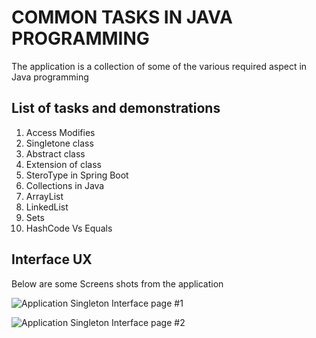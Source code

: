 # COMMON TASKS IN JAVA PROGRAMMING

The application is a collection of some of the various required aspect in Java programming

## List of tasks and demonstrations

1. Access Modifies
2. Singletone class
3. Abstract class
4. Extension of class
5. SteroType in Spring Boot
6. Collections in Java
7. ArrayList
8. LinkedList
9. Sets
10. HashCode Vs Equals



## Interface UX

 Below are some Screens shots from the application

![ Application Singleton Interface page #1 ](https://github.com/LINOSNCHENA/Registration-for-Pemba-Symposium/blob/master/page22.png)

![ Application Singleton Interface page #2 ](https://github.com/LINOSNCHENA/Registration-for-Pemba-Symposium/blob/master/page21.png)
